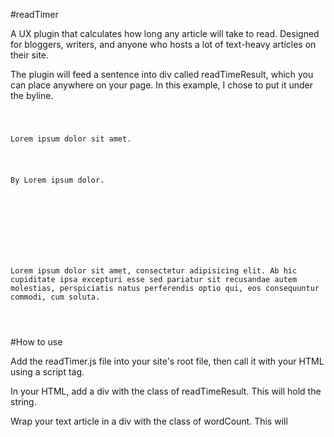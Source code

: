 #readTimer

A UX plugin that calculates how long any article will take to read. 
Designed for bloggers, writers, and anyone who hosts a lot of text-heavy articles on their site. 

The plugin will feed a sentence into div called readTimeResult, which you can place anywhere on your page. In this example, I chose to put it under the byline.  
<pre>
<code>
	<p>Lorem ipsum dolor sit amet.</p>
	<p>By Lorem ipsum dolor.</p>
	<p><div class="wordCount"></p>	
	<p><div class="readTimeResult"></div></p>
	<p>Lorem ipsum dolor sit amet, consectetur adipisicing elit. Ab hic cupiditate ipsa excepturi esse sed pariatur sit recusandae autem molestias, perspiciatis natus perferendis optio qui, eos consequuntur commodi, cum soluta.</p>
</code>	
</pre>	

#How to use

Add the readTimer.js file into your site's root file, then call it with your HTML using a script tag.

In your HTML, add a div with the class of readTimeResult. This will hold the string. 

Wrap your text article in a div with the class of wordCount. This will 


